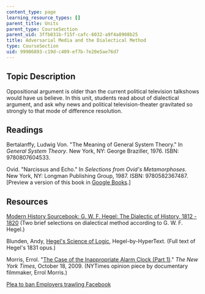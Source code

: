 ```yaml
---
content_type: page
learning_resource_types: []
parent_title: Units
parent_type: CourseSection
parent_uid: 3ffb031b-f15f-cafc-6032-a9f4a8908b25
title: Adversarial Media and the Dialectical Method
type: CourseSection
uid: 99906893-c19d-c409-ef7b-7e20e5ae76d7
---
```


Topic Description
-----------------

Oppositional argument is older than the current political television talkshows would have us believe. In this unit, students read about of dialectical argument, and ask why news and political television-theater gravitated so strongly to that mode of difference resolution.

Readings
--------

Bertalanffy, Ludwig Von. "The Meaning of General System Theory." In _General System Theory_. New York, NY: George Braziller, 1976. ISBN: 9780807604533.

Ovid. "Narcissus and Echo." In _Selections from Ovid's Metamorphoses_. New York, NY: Longman Publishing Group, 1987. ISBN: 9780582367487. \[Preview a version of this book in [Google Books](http://books.google.com/books?id=UNfAdlZDjaYC&lpg=PP1&dq=metamorphosis%20narcissus%20ovid&pg=PA104#v=onepage&q=&f=false).\]

Resources
---------

[Modern History Sourcebook: G. W. F. Hegel: The Dialectic of History, 1812 - 1820](http://www.fordham.edu/halsall/mod/hegel-summary.html) (Two brief selections on dialectical method according to G. W. F. Hegel.)

Blunden, Andy, [Hegel's Science of Logic](http://www.marxists.org/reference/archive/hegel/works/hl/hlconten.htm), Hegel-by-HyperText. (Full text of Hegel's 1831 opus.)

Morris, Errol. "[The Case of the Inappropriate Alarm Clock (Part 1)](http://opinionator.blogs.nytimes.com/2009/10/18/the-case-of-the-inappropriate-alarm-clock-part-1/)." _The New York Times_, October 18, 2009. (NYTimes opinion piece by documentary filmmaker, Errol Morris.)

[Plea to ban Employers trawling Facebook](http://technology.timesonline.co.uk/tol/news/tech_and_web/article3613896.ece)